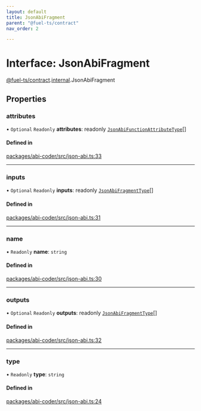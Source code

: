 ```yaml
---
layout: default
title: JsonAbiFragment
parent: "@fuel-ts/contract"
nav_order: 2

---
```


# Interface: JsonAbiFragment

[@fuel-ts/contract](../index.md).[internal](../namespaces/internal.md).JsonAbiFragment

## Properties

### attributes

• `Optional` `Readonly` **attributes**: readonly [`JsonAbiFunctionAttributeType`](internal-JsonAbiFunctionAttributeType.md)[]

#### Defined in

[packages/abi-coder/src/json-abi.ts:33](https://github.com/FuelLabs/fuels-ts/blob/master/packages/abi-coder/src/json-abi.ts#L33)

___

### inputs

• `Optional` `Readonly` **inputs**: readonly [`JsonAbiFragmentType`](internal-JsonAbiFragmentType.md)[]

#### Defined in

[packages/abi-coder/src/json-abi.ts:31](https://github.com/FuelLabs/fuels-ts/blob/master/packages/abi-coder/src/json-abi.ts#L31)

___

### name

• `Readonly` **name**: `string`

#### Defined in

[packages/abi-coder/src/json-abi.ts:30](https://github.com/FuelLabs/fuels-ts/blob/master/packages/abi-coder/src/json-abi.ts#L30)

___

### outputs

• `Optional` `Readonly` **outputs**: readonly [`JsonAbiFragmentType`](internal-JsonAbiFragmentType.md)[]

#### Defined in

[packages/abi-coder/src/json-abi.ts:32](https://github.com/FuelLabs/fuels-ts/blob/master/packages/abi-coder/src/json-abi.ts#L32)

___

### type

• `Readonly` **type**: `string`

#### Defined in

[packages/abi-coder/src/json-abi.ts:24](https://github.com/FuelLabs/fuels-ts/blob/master/packages/abi-coder/src/json-abi.ts#L24)

